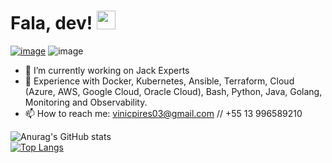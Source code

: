 # Fala, dev! <img src="https://raw.githubusercontent.com/MartinHeinz/MartinHeinz/master/wave.gif" width="30px">

[![image](https://img.shields.io/badge/LinkedIn-0077B5?style=for-the-badge&logo=linkedin&logoColor=white)](https://www.linkedin.com/in/vinicpires/)
![image](	https://img.shields.io/badge/Gmail-D14836?style=for-the-badge&logo=gmail&logoColor=white)
- 🔭 I’m currently working on Jack Experts
- 🌱 Experience with Docker, Kubernetes, Ansible, Terraform, Cloud (Azure, AWS, Google Cloud, Oracle Cloud), Bash, Python, Java, Golang, Monitoring and Observability.
- 📫 How to reach me: vinicpires03@gmail.com // +55 13 996589210


![Anurag's GitHub stats](https://github-readme-stats.vercel.app/api?username=viniciuscarvalhopires&show_icons=true&theme=dark)  
[![Top Langs](https://github-readme-stats.vercel.app/api/top-langs/?username=viniciuscarvalhopires&layout=compact&card_width=445px&theme=dark)](https://github.com/anuraghazra/github-readme-stats)



